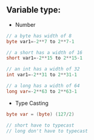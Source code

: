 ## Variable type:
* Number
```java
// a byte has width of 8
byte var1=-2**7 to 2**7-1 

// a short has a width of 16
short var1=-2**15 to 2**15-1

// an int has a width of 32
int var1=-2**31 to 2**31-1

// a long has a width of 64
long var=-2**63 to 2**63-1
```
* Type Casting
```java 
byte var = (byte) (127/2)

// short have to typecast
// long don't have to typecast
```
